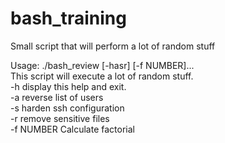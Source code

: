 # bash_training

Small script that will perform a lot of random stuff


Usage: ./bash_review [-hasr] [-f NUMBER]... </br>
This script will execute a lot of random stuff. </br>
     -h           display this help and exit. </br>
     -a           reverse list of users       </br>
     -s           harden ssh configuration    </br>
     -r           remove sensitive files      </br>
     -f NUMBER    Calculate factorial         </br>


